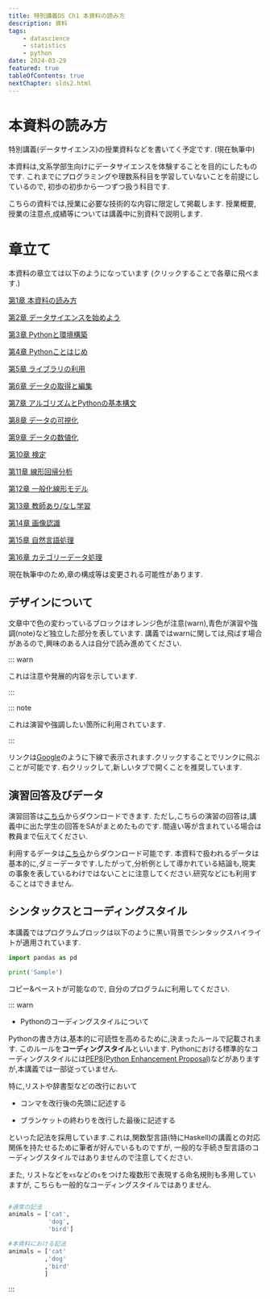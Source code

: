 ```yaml
---
title: 特別講義DS Ch1 本資料の読み方
description: 資料
tags:
    - datascience
    - statistics
    - python
date: 2024-03-29
featured: true
tableOfContents: true
nextChapter: slds2.html
---
```





# 本資料の読み方
特別講義(データサイエンス)の授業資料などを書いてく予定です.
(現在執筆中)

本資料は,文系学部生向けにデータサイエンスを体験することを目的にしたものです.
これまでにプログラミングや理数系科目を学習していないことを前提にしているので,
初歩の初歩から一つずつ扱う科目です.

こちらの資料では,授業に必要な技術的な内容に限定して掲載します.
授業概要,授業の注意点,成績等については講義中に別資料で説明します.


# 章立て

本資料の章立ては以下のようになっています
(クリックすることで各章に飛べます.)

[第1章 本資料の読み方](slds1.html)

[第2章 データサイエンスを始めよう](slds2.html)

[第3章 Pythonと環境構築](slds3.html)

[第4章 Pythonことはじめ](slds4.html)

[第5章 ライブラリの利用](slds5.html)

[第6章 データの取得と編集](slds6.html)

[第7章 アルゴリズムとPythonの基本構文](slds7.html)

[第8章 データの可視化](slds8.html)

[第9章 データの数値化](slds9.html)

[第10章 検定](slds10.html)

[第11章 線形回帰分析](slds11.html)

[第12章 一般化線形モデル](slds12.html)

[第13章 教師あり/なし学習](slds13.html)

[第14章 画像認識](slds14.html)

[第15章 自然言語処理](slds15.html)

[第16章 カテゴリーデータ処理](slds16.html)


現在執筆中のため,章の構成等は変更される可能性があります.


## デザインについて

文章中で色の変わっているブロックはオレンジ色が注意(warn),青色が演習や強調(note)など独立した部分を表しています.
講義ではwarnに関しては,飛ばす場合があるので,興味のある人は自分で読み進めてください.

::: warn

これは注意や発展的内容を示しています.


:::

::: note

これは演習や強調したい箇所に利用されています.

:::

リンクは[Google](https://www.google.co.jp)のように下線で表示されます.クリックすることでリンクに飛ぶことが可能です. 右クリックして,新しいタブで開くことを推奨しています.

## 演習回答及びデータ

演習回答は[こちら](https://yakagika.github.io/lectures/2024-03-29-special-lecture-datascience-answer.html)からダウンロードできます. ただし,こちらの演習の回答は,講義中に出た学生の回答をSAがまとめたものです.
間違い等が含まれている場合は教員まで伝えてください.


利用するデータは[こちら](https://github.com/yakagika/yakagika.github.io/blob/main/slds_data/)からダウンロード可能です. 本資料で扱われるデータは基本的に,ダミーデータです.したがって,分析例として導かれている結論も,現実の事象を表しているわけではないことに注意してください.研究などにも利用することはできません.



## シンタックスとコーディングスタイル

本講義ではプログラムブロックは以下のように黒い背景でシンタックスハイライトが適用されています.

~~~ py
import pandas as pd

print('Sample')

~~~

コピー&ペーストが可能なので, 自分のプログラムに利用してください.

::: warn

- Pythonのコーディングスタイルについて

Pythonの書き方は,基本的に可読性を高めるために,決まったルールで記載されます.
このルールを**コーディングスタイル**といいます.
Pythonにおける標準的なコーディングスタイルには[PEP8(Python Enhancement Proposal)](https://peps.python.org/pep-0008/)などがありますが,本講義では一部従っていません.

特に,リストや辞書型などの改行において

- コンマを改行後の先頭に記述する

- ブランケットの終わりを改行した最後に記述する

といった記法を採用しています.これは,関数型言語(特にHaskell)の講義との対応関係を持たせるために筆者が好んでいるものですが,
一般的な手続き型言語のコーディングスタイルではありませんので注意してください.

また, リストなどを`xs`などの`s`をつけた複数形で表現する命名規則も多用していますが,
こちらも一般的なコーディングスタイルではありません.

~~~ py

#通常の記法
animals = ['cat',
           'dog',
           'bird']

#本資料における記法
animals = ['cat'
          ,'dog'
          ,'bird'
          ]
~~~

:::


